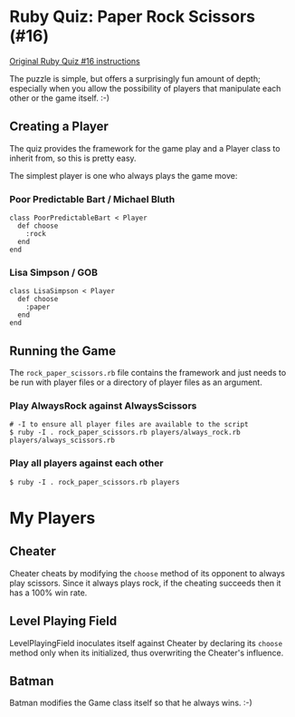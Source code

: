 Ruby Quiz: Paper Rock Scissors (#16)
====================================

[Original Ruby Quiz #16 instructions](http://www.rubyquiz.com/quiz16.html)

The puzzle is simple, but offers a surprisingly fun amount of depth; especially
when you allow the possibility of players that manipulate each other or the game
itself. :-)

Creating a Player
-----------------

The quiz provides the framework for the game play and a Player class to inherit
from, so this is pretty easy.

The simplest player is one who always plays the game move:

### Poor Predictable Bart / Michael Bluth

    class PoorPredictableBart < Player
      def choose
        :rock
      end
    end

### Lisa Simpson / GOB

    class LisaSimpson < Player
      def choose
        :paper
      end
    end

Running the Game
----------------

The `rock_paper_scissors.rb` file contains the framework and just needs to be
run with player files or a directory of player files as an argument.

### Play AlwaysRock against AlwaysScissors

    # -I to ensure all player files are available to the script
    $ ruby -I . rock_paper_scissors.rb players/always_rock.rb players/always_scissors.rb

### Play all players against each other

    $ ruby -I . rock_paper_scissors.rb players

My Players
==========

Cheater
-------

Cheater cheats by modifying the `choose` method of its opponent to always play
scissors. Since it always plays rock, if the cheating succeeds then it has a
100% win rate.

Level Playing Field
-------------------

LevelPlayingField inoculates itself against Cheater by declaring its `choose`
method only when its initialized, thus overwriting the Cheater's influence.

Batman
------

Batman modifies the Game class itself so that he always wins. :-)
